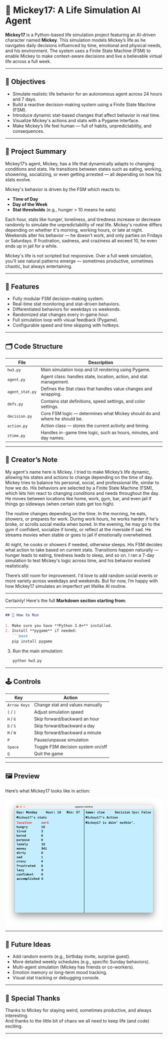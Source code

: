 # 🧠 Mickey17: A Life Simulation AI Agent

**Mickey17** is a Python-based life simulation project featuring an AI-driven character named **Mickey**. This simulation models Mickey’s life as he navigates daily decisions influenced by time, emotional and physical needs, and his environment. The system uses a Finite State Machine (FSM) to enable Mickey to make context-aware decisions and live a believable virtual life across a full week.

---

## 🎯 Objectives

- Simulate realistic life behavior for an autonomous agent across 24 hours and 7 days.
- Build a reactive decision-making system using a Finite State Machine (FSM).
- Introduce dynamic stat-based changes that affect behavior in real time.
- Visualize Mickey's actions and stats with a Pygame interface.
- Make Mickey’s life feel human — full of habits, unpredictability, and consequences.

---

## 🧠 Project Summary

Mickey17’s agent, Mickey, has a life that dynamically adapts to changing conditions and stats. He transitions between states such as eating, working, showering, socializing, or even getting arrested — all depending on how his stats evolve.

Mickey's behavior is driven by the FSM which reacts to:

- **Time of Day**
- **Day of the Week**
- **Stat thresholds** (e.g., hunger > 10 means he eats)

Each hour, stats like hunger, loneliness, and tiredness increase or decrease randomly to simulate the unpredictability of real life. Mickey's routine differs depending on whether it's morning, working hours, or late at night. Weekends alter his behavior — he doesn't work, and only parties on Fridays or Saturdays. If frustration, sadness, and craziness all exceed 10, he even ends up in jail for a while.

Mickey's life is not scripted but responsive. Over a full week simulation, you'll see natural patterns emerge — sometimes productive, sometimes chaotic, but always entertaining.

---

## 🧪 Features

- Fully modular FSM decision-making system.
- Real-time stat monitoring and stat-driven behaviors.
- Differentiated behaviors for weekdays vs weekends.
- Randomized stat changes every in-game hour.
- Full simulation loop with visual feedback (Pygame).
- Configurable speed and time skipping with hotkeys.

---

## 🗂️ Code Structure

| File              | Description |
|-------------------|-------------|
| `hw3.py`          | Main simulation loop and UI rendering using Pygame. |
| `agent.py`        | Agent class: handles state, location, action, and stat management. |
| `agent_stat.py`   | Defines the Stat class that handles value changes and wrapping. |
| `defs.py`         | Contains stat definitions, speed settings, and color settings. |
| `decision.py`     | Core FSM logic — determines what Mickey should do and where he should be. |
| `action.py`       | Action class — stores the current activity and timing. |
| `ztime.py`        | Handles in-game time logic, such as hours, minutes, and day names. |

---

## 💬 Creator’s Note

My agent's name here is Mickey. I tried to make Mickey’s life dynamic, allowing his states and actions to change depending on the time of day. Mickey tries to balance his personal, social, and professional life, similar to how we do. His behaviors are selected by a Finite State Machine (FSM), which lets him react to changing conditions and needs throughout the day. He moves between locations like home, work, gym, bar, and even jail if things go sideways (when certain stats get too high).

The routine changes depending on the time. In the morning, he eats, showers, or prepares for work. During work hours, he works harder if he's broke, or scrolls social media when bored. In the evening, he may go to the gym if confident, socialize if lonely, or reflect at the riverside if sad. He streams movies when stable or goes to jail if emotionally overwhelmed.

At night, he cooks or showers if needed, otherwise sleeps. His FSM decides what action to take based on current stats. Transitions happen naturally — hunger leads to eating, tiredness leads to sleep, and so on. I ran a 7-day simulation to test Mickey's logic across time, and his behavior evolved realistically.

There’s still room for improvement. I'd love to add random social events or more variety across weekdays and weekends. But for now, I’m happy with how Mickey17 simulates an imperfect yet lifelike AI routine.

---

Certainly! Here's the full **Markdown section starting from**:

---

```markdown
## 🚀 How to Run

1. Make sure you have **Python 3.8+** installed.
2. Install **pygame** if needed:
   ```bash
   pip install pygame
   ```
3. Run the main simulation:
   ```bash
   python hw3.py
   ```

---

## 🕹️ Controls

| Key              | Action |
|------------------|--------|
| `Arrow Keys`     | Change stat and values manually |
| `[` / `]`        | Adjust simulation speed |
| `H` / `G`        | Skip forward/backward an hour |
| `D` / `S`        | Skip forward/backward a day |
| `M` / `N`        | Skip forward/backward a minute |
| `P`              | Pause/unpause simulation |
| `Space`          | Toggle FSM decision system on/off |
| `Q`              | Quit the game |

---
## 🖼️ Preview

Here’s what Mickey17 looks like in action:

![Mickey17 Screenshot](Mickey17.png)

---

## 🌟 Future Ideas

- Add random events (e.g., birthday invite, surprise guest).
- More detailed weekly schedules (e.g., specific Sunday behaviors).
- Multi-agent simulation (Mickey has friends or co-workers).
- Emotion memory or long-term mood tracking.
- Visual stat tracking or debugging console.

---

## 🙌 Special Thanks

Thanks to Mickey for staying weird, sometimes productive, and always interesting.  
And thanks to the little bit of chaos we all need to keep life (and code) exciting.

---
